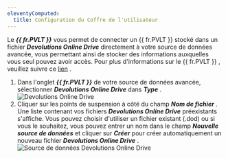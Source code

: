 ```yaml
---
eleventyComputed:
  title: Configuration du Coffre de l'utilisateur
---
```

Le ***{{ fr.PVLT }}*** vous permet de connecter un {{ fr.PVLT }} stocké dans un fichier ***Devolutions Online Drive*** directement à votre source de données avancée, vous permettant ainsi de stocker des informations auxquelles vous seul pouvez avoir accès. Pour plus d&apos;informations sur le {{ fr.PVLT }} , veuillez suivre ce [lien](/fr/rdm/windows/data-sources/user-vault/) .  

1. Dans l&apos;onglet ***{{ fr.PVLT }}*** de votre source de données avancée, sélectionner ***Devolutions Online Drive*** dans ***Type*** .  
![Devolutions Online Drive](/img/fr/rdm/windows/clip10020.png) 
1. Cliquer sur les points de suspension à côté du champ ***Nom de fichier*** . Une liste contenant vos fichiers ***Devolutions Online Drive*** préexistants s&apos;affiche. Vous pouvez choisir d&apos;utiliser un fichier existant (.dod) ou si vous le souhaitez, vous pouvez entrer un nom dans le champ ***Nouvelle source de données*** et cliquer sur ***Créer*** pour créer automatiquement un nouveau fichier ***Devolutions Online Drive*** .  
![Source de données Devolutions Online Drive](/img/fr/rdm/windows/clip10021.png) 

